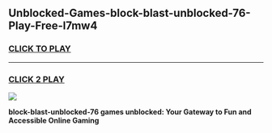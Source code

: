 
## Unblocked-Games-block-blast-unblocked-76-Play-Free-l7mw4
<h3>
<a href="https://premium76.site?title=block-blast-unblocked-76&ref=21A">CLICK TO PLAY</a></h3>
<hr>

<h3>
<a href="https://premium76.site?title=block-blast-unblocked-76&ref=21A">CLICK 2 PLAY</a>
  
</h3>

<a href="https://premium76.site?title=block-blast-unblocked-76&ref=21A"><img src="https://clearcache.store/games.png"></a>


**block-blast-unblocked-76 games unblocked: Your Gateway to Fun and Accessible Online Gaming**
